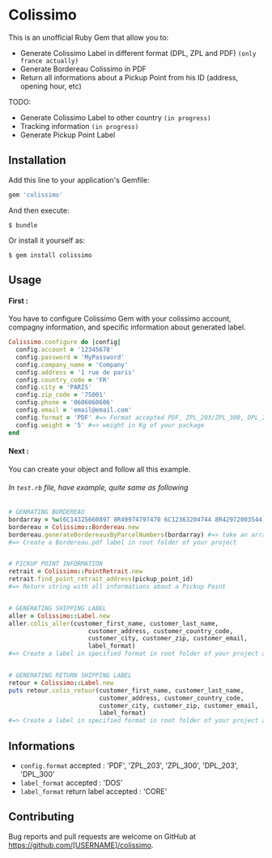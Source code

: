 # Colissimo

This is an unofficial Ruby Gem that allow you to:
- Generate Colissimo Label in different format (DPL, ZPL and PDF) `(only france actually)`
- Generate Bordereau Colissimo in PDF
- Return all informations about a Pickup Point from his ID (address, opening hour, etc)

TODO:
- Generate Colissimo Label to other country `(in progress)`
- Tracking information `(in progress)`
- Generate Pickup Point Label

## Installation

Add this line to your application's Gemfile:

```ruby
gem 'colissimo'
```

And then execute:

    $ bundle

Or install it yourself as:

    $ gem install colissimo

## Usage

#### First :

You have to configure Colissimo Gem with your colissimo account, compagny information, and specific information about generated label.

```ruby
Colissimo.configure do |config|
  config.account = '12345678'
  config.password = 'MyPassword'
  config.company_name = 'Company'
  config.address = '1 rue de paris'
  config.country_code = 'FR'
  config.city = 'PARIS'
  config.zip_code = '75001'
  config.phone = '0606060606'
  config.email = 'email@email.com'
  config.format = 'PDF' #=> Format accepted PDF, ZPL_203/ZPL_300, DPL_203/DPL_300
  config.weight = '5' #=> weight in Kg of your package
end
```


#### Next :

You can create your object and follow all this example.
###### In `test.rb` file, have example, quite same as following
```ruby
# GENRATING BORDEREAU 
bordarray = %w(6C14325660897 8R49974797470 6C12363204744 8R42972003544)
bordereau = Colissimo::Bordereau.new
bordereau.generateBordereauxByParcelNumbers(bordarray) #=> take an array of tracking number
#=> Create a Bordereau.pdf label in root folder of your project


# PICKUP POINT INFORMATION
retrait = Colissimo::PointRetrait.new
retrait.find_point_retrait_address(pickup_point_id)
#=> Return string with all informations about a Pickup Point


# GENERATING SHIPPING LABEL
aller = Colissimo::Label.new
aller.colis_aller(customer_first_name, customer_last_name, 
                      customer_address, customer_country_code, 
                      customer_city, customer_zip, customer_email, 
                      label_format)
#=> Create a label in specified format in root folder of your project and return the tracking number


# GENERATING RETURN SHIPPING LABEL
retour = Colissimo::Label.new
puts retour.colis_retour(customer_first_name, customer_last_name, 
                         customer_address, customer_country_code, 
                         customer_city, customer_zip, customer_email, 
                         label_format)
#=> Create a label in specified format in root folder of your project and return the tracking number
```


## Informations

- `config.format` accepted : 'PDF', 'ZPL_203', 'ZPL_300', 'DPL_203', 'DPL_300'
- `label_format` accepted : 'DOS'
- `label_format` return label accepted : 'CORE'


## Contributing

Bug reports and pull requests are welcome on GitHub at https://github.com/[USERNAME]/colissimo.
